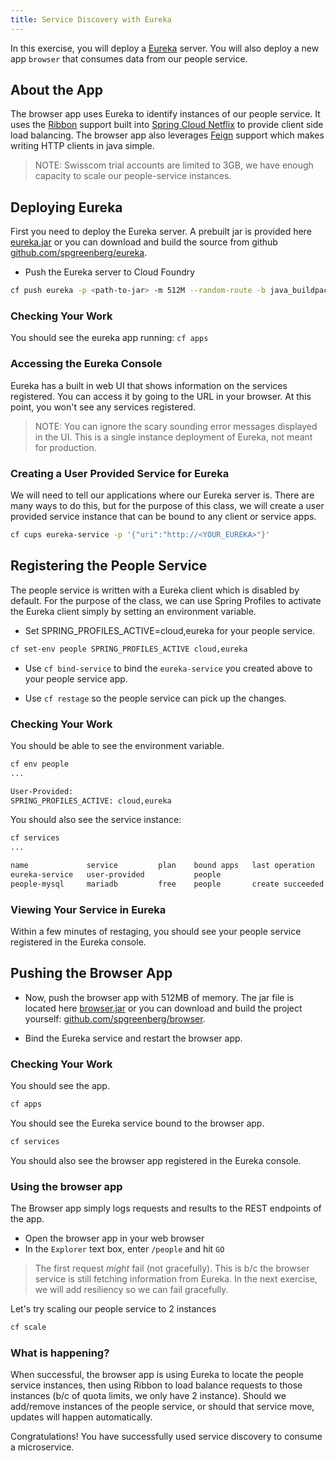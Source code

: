 ```yaml
---
title: Service Discovery with Eureka
---
```


In this exercise, you will deploy a <a href="http://cloud.spring.io/spring-cloud-netflix/" target="_blank">Eureka</a> server.  You will also deploy a  new app `browser` that consumes data from our people service.

## About the App

The browser app uses Eureka to identify instances of our people service.  It uses the <a href="https://github.com/Netflix/ribbon" target="_blank">Ribbon</a> support built into <a href="http://cloud.spring.io/spring-cloud-netflix/" target="_blank">Spring Cloud Netflix</a> to provide client side load balancing.  The browser app also leverages <a href="https://github.com/Netflix/feign" target="_blank">Feign</a> support which makes writing HTTP clients in java simple.

> NOTE: Swisscom trial accounts are limited to 3GB, we have enough capacity to scale our people-service instances.

## Deploying Eureka

First you need to deploy the Eureka server.  A prebuilt jar is provided here <a href="/resources/eureka.jar" target="_blank">eureka.jar</a> or you can download and build the source from github <a href="https://github.com/spgreenberg/eureka" target="_blank">github.com/spgreenberg/eureka</a>.

* Push the Eureka server to Cloud Foundry

```sh
cf push eureka -p <path-to-jar> -m 512M --random-route -b java_buildpack
```

### Checking Your Work

You should see the eureka app running: `cf apps`

### Accessing the Eureka Console

Eureka has a built in web UI that shows information on the services registered. You can access it by going to the URL in your browser.  At this point, you won't see any services registered.

> NOTE: You can ignore the scary sounding error messages displayed in the UI.  This is a single instance deployment of Eureka, not meant for production.

### Creating a User Provided Service for Eureka

We will need to tell our applications where our Eureka server is.  There are many ways to do this, but for the purpose of this class, we will create a user provided service instance that can be bound to any client or service apps.

```sh
cf cups eureka-service -p '{"uri":"http://<YOUR_EUREKA>"}'
```

## Registering the People Service

The people service is written with a Eureka client which is disabled by default.  For the purpose of the class, we can use Spring Profiles to activate the Eureka client simply by setting an environment variable.

* Set SPRING_PROFILES_ACTIVE=cloud,eureka for your people service.

```sh
cf set-env people SPRING_PROFILES_ACTIVE cloud,eureka
```

* Use `cf bind-service` to bind the `eureka-service` you created above to your people service app.

* Use `cf restage` so the people service can pick up the changes.


### Checking Your Work

You should be able to see the environment variable.

```sh
cf env people
...

User-Provided:
SPRING_PROFILES_ACTIVE: cloud,eureka
```

You should also see the service instance:

```sh
cf services
...

name             service         plan    bound apps   last operation
eureka-service   user-provided           people
people-mysql     mariadb         free    people       create succeeded
```


### Viewing Your Service in Eureka

Within a few minutes of restaging, you should see your people service registered in the Eureka console.


## Pushing the Browser App

* Now, push the browser app with 512MB of memory.  The jar file is located here <a href="/resources/browser.jar" target="_blank">browser.jar</a> or you can download and build the project yourself: <a href="https://github.com/spgreenberg/browser" target="_blank">github.com/spgreenberg/browser</a>.

* Bind the Eureka service and restart the browser app.

### Checking Your Work

You should see the app.

```sh
cf apps
```

You should see the Eureka service bound to the browser app.

```sh
cf services
```

You should also see the browser app registered in the Eureka console.

### Using the browser app

The Browser app simply logs requests and results to the REST endpoints of the app.

* Open the browser app in your web browser
* In the `Explorer` text box, enter `/people` and hit `GO`

> The first request *might* fail (not gracefully).  This is b/c the browser service is still fetching information from Eureka.  In the next exercise, we will add resiliency so we can fail gracefully.

Let's try scaling our people service to 2 instances

```sh
cf scale
```

### What is happening?



When successful, the browser app is using Eureka to locate the people service instances, then using Ribbon to load balance requests to those instances (b/c of quota limits, we only have 2 instance).  Should we add/remove instances of the people service, or should that service move, updates will happen automatically.

Congratulations!  You have successfully used service discovery to consume a microservice.
